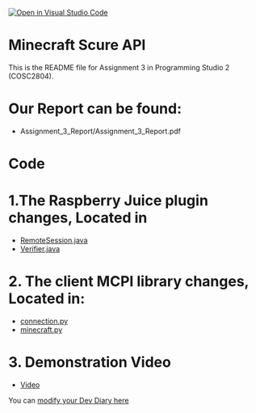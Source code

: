 [![Open in Visual Studio Code](https://classroom.github.com/assets/open-in-vscode-f059dc9a6f8d3a56e377f745f24479a46679e63a5d9fe6f495e02850cd0d8118.svg)](https://classroom.github.com/online_ide?assignment_repo_id=6033446&assignment_repo_type=AssignmentRepo)
# Minecraft Scure API
This is the README file for Assignment 3 in Programming Studio 2 (COSC2804).


# Our Report can be found:
 - Assignment_3_Report/Assignment_3_Report.pdf
# Code
# 1.The Raspberry Juice plugin changes, Located in
 - [RemoteSession.java](RaspberryJuice-master/src/main/java/net/zhuoweizhang/raspberryjuice/RemoteSession.java)
 - [Verifier.java](RaspberryJuice-master/src/main/java/net/zhuoweizhang/raspberryjuice/Verifier.java)
# 2. The client MCPI library changes, Located in:
 - [connection.py](/mcpi/connection.py)
 - [minecraft.py](/mcpi/minecraft.py)
# 3. Demonstration Video
 - [Video](https://rmiteduau-my.sharepoint.com/:v:/g/personal/s3888349_student_rmit_edu_au/ERb2z-vJn99Pp8AQDzP-V4QBR_6pKC3lTQvk56Apn2z25Q?e=MXpJs5)

You can [modify your Dev Diary here](DEVDIARY.md)
